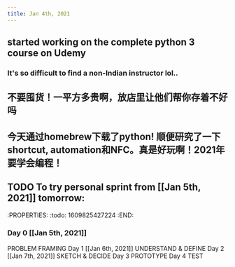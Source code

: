 ```yaml
---
title: Jan 4th, 2021
---
```


## started working on the complete python 3 course on Udemy
### It's so difficult to find a non-Indian instructor lol..
## 不要囤货！一平方多贵啊，放店里让他们帮你存着不好吗
## 今天通过homebrew下载了python! 顺便研究了一下shortcut, automation和NFC。真是好玩啊！2021年要学会编程！
## TODO To try personal sprint from [[Jan 5th, 2021]] tomorrow:
:PROPERTIES:
:todo: 1609825427224
:END:
### Day 0 [[Jan 5th, 2021]] 
PROBLEM FRAMING
Day 1 [[Jan 6th, 2021]] 
UNDERSTAND & DEFINE
Day 2 [[Jan 7th, 2021]] 
SKETCH & DECIDE
Day 3 
PROTOTYPE
Day 4
TEST
